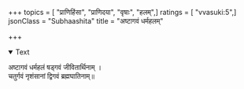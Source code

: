 +++
topics = [ "प्राणिहिंसा", "प्राणिदया", "वृषाः", "हलम्",]
ratings = [ "vvasuki:5",]
jsonClass = "Subhaashita"
title = "अष्टागवं धर्महलम्"

+++

<details open><summary>Text</summary>

अष्टागवं धर्महलं षड्गवं जीवितार्थिनाम् ।  
चतुर्गवं नृशंसानां द्विगवं ब्रह्मघातिनाम्॥
</details>
